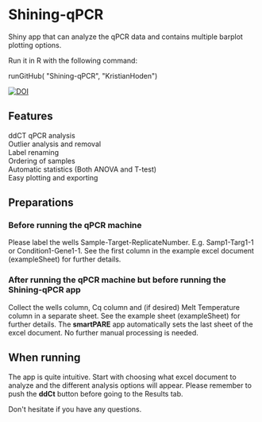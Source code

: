 # Shining-qPCR
Shiny app that can analyze the qPCR data and contains multiple barplot plotting options.

Run it in R with the following command:

runGitHub( "Shining-qPCR", "KristianHoden")

<a href="https://zenodo.org/badge/latestdoi/351428022"><img src="https://zenodo.org/badge/351428022.svg" alt="DOI"></a>

## Features
ddCT qPCR analysis  
Outlier analysis and removal  
Label renaming  
Ordering of samples  
Automatic statistics (Both ANOVA and T-test)  
Easy plotting and exporting  

## Preparations
### Before running the qPCR machine
Please label the wells Sample-Target-ReplicateNumber. E.g. Samp1-Targ1-1 or Condition1-Gene1-1. See the first column in the example excel document (exampleSheet) for further details.

### After running the qPCR machine but before running the Shining-qPCR app
Collect the wells column, Cq column and (if desired) Melt Temperature column in a separate sheet. See the example sheet (exampleSheet) for further details. The __smartPARE__ app automatically sets the last sheet of the excel document. No further manual processing is needed.   

## When running

The app is quite intuitive. Start with choosing what excel document to analyze and the different analysis options will appear. Please remember to push the __ddCt__ button before going to the Results tab.  

Don't hesitate if you have any questions.
